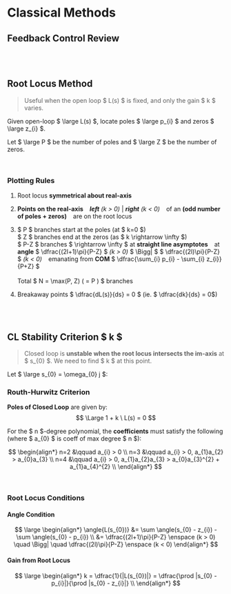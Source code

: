 # Classical Methods

## Feedback Control Review

</br>
</br>

## Root Locus Method

> Useful when the open loop $ L(s) $ is fixed, and only the gain $ k $ varies.

Given open-loop $ \large L(s) $, locate poles $ \large p_{i} $ and zeros $ \large z_{i} $.

Let $ \large P $ be the number of poles and $ \large Z $ be the number of zeros.

</br>

### Plotting Rules

1) Root locus **symmetrical about real-axis**

2) **Points on the real-axis** &ensp; ***left*** *(k > 0)* | ***right*** *(k < 0)* &ensp; of an **(odd number of poles + zeros)** &ensp; are on the root locus

3) $ P $ branches start at the poles (at $ k=0 $) </br>
$ Z $ branches end at the zeros (as $ k \rightarrow \infty $) </br>
$ P-Z $ branches $ \rightarrow \infty $ at **straight line asymptotes** &ensp; at **angle** $ \dfrac{(2l+1)\pi}{P-Z} $ *(k > 0)* $ \Bigg| $ $ \dfrac{(2l)\pi}{P-Z} $ *(k < 0)* &ensp; emanating from **COM** $ \dfrac{\sum_{i} p_{i} - \sum_{i} z_{i}}{P+Z} $ </br> </br>
Total $ N = \max(P, Z) ( = P ) $ branches

4) Breakaway points $ \dfrac{dL(s)}{ds} = 0 $ (ie. $ \dfrac{dk}{ds} = 0$)



</br> </br>

## CL Stability Criterion $ k $

> Closed loop is **unstable when the root locus intersects the im-axis** at $ s_{0} $. We need to find $ k $ at this point.

Let $ \large s_{0} = \omega_{0} j $:

### Routh-Hurwitz Criterion

**Poles of Closed Loop** are given by:
$$ \Large 1 + k \ L(s) = 0 $$

For the $ n $-degree polynomial, the **coefficients** must satisfy the following (where $ a_{0} $ is coeff of max degree $ n $):

$$
\begin{align*}
n=2 &\qquad a_{i} > 0 \\
n=3 &\qquad a_{i} > 0, a_{1}a_{2} > a_{0}a_{3} \\
n=4 &\qquad a_{i} > 0, a_{1}a_{2}a_{3} > a_{0}a_{3}^{2} + a_{1}a_{4}^{2} \\
\end{align*}
$$

</br>

### Root Locus Conditions

#### Angle Condition

$$ \large
\begin{align*}
\angle{L(s_{0})} &= \sum \angle(s_{0} - z_{i}) - \sum \angle(s_{0} - p_{i}) \\
&= \dfrac{(2l+1)\pi}{P-Z} \enspace (k > 0) \quad \Bigg| \quad \dfrac{(2l)\pi}{P-Z} \enspace (k < 0) 
\end{align*}
$$

#### Gain from Root Locus

$$ \large 
\begin{align*}
k = \dfrac{1}{|L(s_{0})|} = \dfrac{\prod |s_{0} - p_{i}|}{\prod |s_{0} - z_{i}|} \\
\end{align*}
$$







